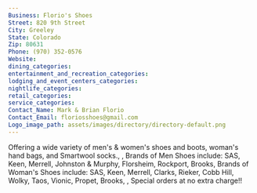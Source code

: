 ```yaml
---
Business: Florio's Shoes
Street: 820 9th Street
City: Greeley
State: Colorado
Zip: 80631
Phone: (970) 352-0576
Website: 
dining_categories: 
entertainment_and_recreation_categories: 
lodging_and_event_centers_categories: 
nightlife_categories: 
retail_categories: 
service_categories: 
Contact_Name: Mark & Brian Florio
Contact_Email: floriosshoes@gmail.com
Logo_image_path: assets/images/directory/directory-default.png
---
```

Offering a wide variety of men's & women's shoes and boots, woman's hand bags, and Smartwool socks., , Brands of Men Shoes include: SAS, Keen, Merrell, Johnston & Murphy, Florsheim, Rockport, Brooks, Brands of Woman's Shoes include: SAS, Keen, Merrell, Clarks, Rieker, Cobb Hill, Wolky, Taos, Vionic, Propet, Brooks, , Special orders at no extra charge!!
